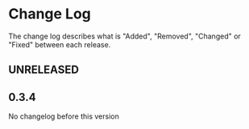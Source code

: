 # Change Log

The change log describes what is "Added", "Removed", "Changed" or "Fixed" between each release. 

## UNRELEASED

## 0.3.4

No changelog before this version
